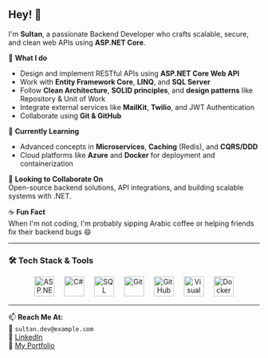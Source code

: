 

<h2>Hey! 👋</h2>

I'm **Sultan**, a passionate Backend Developer who crafts scalable, secure, and clean web APIs using **ASP.NET Core**.

🚀 **What I do**  
- Design and implement RESTful APIs using **ASP.NET Core Web API**  
- Work with **Entity Framework Core**, **LINQ**, and **SQL Server**  
- Follow **Clean Architecture**, **SOLID principles**, and **design patterns** like Repository & Unit of Work  
- Integrate external services like **MailKit**, **Twilio**, and JWT Authentication  
- Collaborate using **Git & GitHub**

🌱 **Currently Learning**  
- Advanced concepts in **Microservices**, **Caching** (Redis), and **CQRS/DDD**  
- Cloud platforms like **Azure** and **Docker** for deployment and containerization

🤝 **Looking to Collaborate On**  
Open-source backend solutions, API integrations, and building scalable systems with .NET.

☕ **Fun Fact**  
When I'm not coding, I'm probably sipping Arabic coffee or helping friends fix their backend bugs 😄

---

<h3 align="left">🛠 Tech Stack & Tools</h3>

<div align="center">
  <img src="https://cdn.jsdelivr.net/gh/devicons/devicon/icons/dotnetcore/dotnetcore-original.svg" height="40" alt="ASP.NET Core" />
  <img width="12" />
  <img src="https://cdn.jsdelivr.net/gh/devicons/devicon/icons/csharp/csharp-original.svg" height="40" alt="C#" />
  <img width="12" />
  <img src="https://cdn.jsdelivr.net/gh/devicons/devicon/icons/microsoftsqlserver/microsoftsqlserver-plain.svg" height="40" alt="SQL Server" />
  <img width="12" />
  <img src="https://cdn.jsdelivr.net/gh/devicons/devicon/icons/git/git-original.svg" height="40" alt="Git" />
  <img width="12" />
  <img src="https://cdn.jsdelivr.net/gh/devicons/devicon/icons/github/github-original.svg" height="40" alt="GitHub" />
  <img width="12" />
  <img src="https://cdn.jsdelivr.net/gh/devicons/devicon/icons/visualstudio/visualstudio-plain.svg" height="40" alt="Visual Studio" />
  <img width="12" />
  <img src="https://cdn.jsdelivr.net/gh/devicons/devicon/icons/docker/docker-original.svg" height="40" alt="Docker" />
</div>

---

📫 **Reach Me At:**  
📧 `sultan.dev@example.com`  
💼 [LinkedIn](https://www.linkedin.com/in/sultan-abdullah-68b93b20a/)  
📂 [My Portfolio](https://sultan-dev.com)

